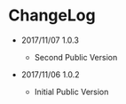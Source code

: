 # ChangeLog

- 2017/11/07 1.0.3
    - Second Public Version

- 2017/11/06 1.0.2
    - Initial Public Version